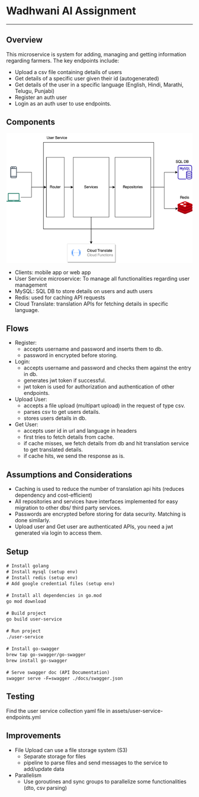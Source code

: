 # Wadhwani AI Assignment

-------------------------------------

## Overview

This microservice is system for adding, managing and getting information regarding farmers. The key endpoints include:
- Upload a csv file containing details of users
- Get details of a specific user given their id (autogenerated)
- Get details of the user in a specific language (English, Hindi, Marathi, Telugu, Punjabi)
- Register an auth user
- Login as an auth user to use endpoints.

## Components

![img.png](assets/img.png)

- Clients: mobile app or web app 
- User Service microservice: To manage all functionalities regarding user management 
- MySQL: SQL DB to store details on users and auth users 
- Redis: used for caching API requests 
- Cloud Translate: translation APIs for fetching details in specific language.

## Flows

- Register:
  - accepts username and password and inserts them to db.
  - password in encrypted before storing.
- Login:
  - accepts username and password and checks them against the entry in db.
  - generates jwt token if successful.
  - jwt token is used for authorization and authentication of other endpoints.
- Upload User:
  - accepts a file upload (multipart upload) in the request of type csv.
  - parses csv to get users details.
  - stores users details in db.
- Get User:
  - accepts user id in url and language in headers
  - first tries to fetch details from cache.
  - if cache misses, we fetch details from db and hit translation service to get translated details.
  - if cache hits, we send the response as is.

## Assumptions and Considerations

- Caching is used to reduce the number of translation api hits (reduces dependency and cost-efficient)
- All repositories and services have interfaces implemented for easy migration to other dbs/ third party services.
- Passwords are encrypted before storing for data security. Matching is done similarly.
- Upload user and Get user are authenticated APIs, you need a jwt generated via login to access them.

## Setup
```shell
# Install golang
# Install mysql (setup env)
# Install redis (setup env)
# Add google credential files (setup env)

# Install all dependencies in go.mod
go mod download

# Build project
go build user-service

# Run project
./user-service

# Install go-swagger
brew tap go-swagger/go-swagger
brew install go-swagger

# Serve swagger doc (API Documentation)
swagger serve -F=swagger ./docs/swagger.json
```

## Testing
Find the user service collection yaml file in assets/user-service-endpoints.yml

## Improvements

- File Upload can use a file storage system (S3)
  - Separate storage for files
  - pipeline to parse files and send messages to the service to add/update data
- Parallelism
  - Use goroutines and sync groups to parallelize some functionalities (dto, csv parsing)
